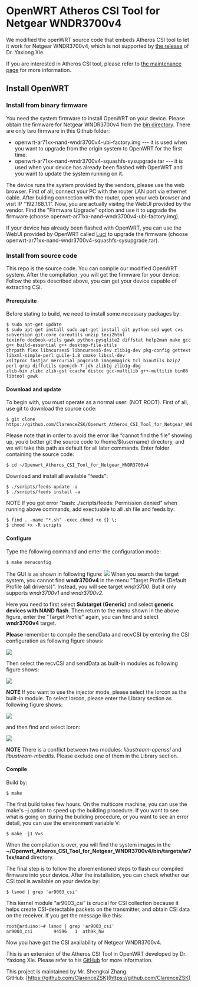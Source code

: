 # OpenWRT Atheros CSI Tool for Netgear WNDR3700v4
We modified the openWRT source code that embeds Atheros CSI tool to let it work for Netgear WNDR3700v4, which is not supported by [the release](https://github.com/xieyaxiongfly/Atheros_CSI_tool_OpenWRT_src) of Dr. Yaxiong Xie.

If you are interested in Atheros CSI tool, please refer to [the maintenance page](http://pdcc.ntu.edu.sg/wands/Atheros/) for more information.

## Install OpenWRT
### Install from binary firmware
You need the system firmware to install OpenWRT on your device. Please obtain the firmware for Netgear WNDR3700v4 from the [bin directory](https://github.com/ClarenceZSK/Openwrt_Atheros_CSI_Tool_for_Netgear_WNDR3700v4/tree/master/bin/targets/ar71xx/nand). There are only two firmware in this Github folder:
* openwrt-ar71xx-nand-wndr3700v4-ubi-factory.img --- it is used when you want to upgrade from the origin system to OpenWRT for the first time.
* openwrt-ar71xx-nand-wndr3700v4-squashfs-sysupgrade.tar --- it is used when your device has already been flashed with OpenWRT and you want to update the system running on it.

The device runs the system provided by the vendors, please use the web browser. First of all, connect your PC with the router LAN port via ethernet cable. After buiding connection with the router, open your web browser and visit IP "192.168.1.1". Now, you are actually visitng the WebUI provided by the vendor. Find the "Firmware Upgrade" option and use it to upgrade the firmware (choose openwrt-ar71xx-nand-wndr3700v4-ubi-factory.img).

If your device has already been flashed with OpenWRT, you can use the WebUI provided by OpenWRT called [Luci](https://wiki.openwrt.org/doc/techref/luci) to upgrade the firmware (choose openwrt-ar71xx-nand-wndr3700v4-squashfs-sysupgrade.tar).

### Install from source code
This repo is the source code. You can compile our modified OpenWRT system. After the compilation, you will get the firmware for your device. Follow the steps described above, you can get your device capable of extracting CSI.

#### Prerequisite
Before stating to build, we need to install some necessary packages by:
```
$ sudo apt-get update
$ sudo apt-get install sudo apt-get install git python sed wget cvs subversion git-core coreutils unzip texi2html  
texinfo docbook-utils gawk python-pysqlite2 diffstat help2man make gcc g++ build-essential g++ desktop-file-utils     
chrpath flex libncurses5 libncurses5-dev zlib1g-dev pkg-config gettext libxml-simple-perl guile-1.8 cmake libssl-dev
xsltproc fastjar mercurial pngcrush imagemagick tcl binutils bzip2 perl grep diffutils openjdk-7-jdk zlib1g zlib1g-dbg
zlib-bin zlibc zlib-gst ccache distcc gcc-multilib g++-multilib bin86 libtool gawk
```
#### Download and update
To begin with, you must operate as a normal user: (NOT ROOT). First of all, use git to download the source code:
```
$ git clone https://github.com/ClarenceZSK/Openwrt_Atheros_CSI_Tool_for_Netgear_WNDR3700v4.git
```
Please note that in order to avoid the error like “cannot find the file” showing up, you’d better git the source code to /home/$(username) directory, and we will take this path as default for all later commands. Enter folder containing the source code:
```
$ cd ~/Openwrt_Atheros_CSI_Tool_for_Netgear_WNDR3700v4
```
Download and install all available "feeds":
```
$ ./scripts/feeds update -a
$ ./scripts/feeds install -a
```
NOTE If you got error "bash: ./scripts/feeds: Permission denied" when running above commands, add exectuable to all .sh file and feeds by:
```
$ find . -name "*.sh" -exec chmod +x {} \;
$ chmod +x -R scripts
```
#### Configure
Type the following command and enter the configuration mode:
```
$ make menuconfig
```
The GUI is as shown in following figure:
![](https://camo.githubusercontent.com/4a1486c1e78242af80f52fc95844acdf2c574cf4/687474703a2f2f706463632e6e74752e6564752e73672f77616e64732f41746865726f732f696d616765732f6d656e75636f6e6669672e706e67)
When you search the target system, you cannot find **wndr3700v4** in the menu "Target Profile (Default Profile (all drivers))". Instead, you will see target _wndr3700_. But it only supports _wndr3700v1_ and _wndr3700v2_.

Here you need to first select **Subtarget  (Generic)** and select **generic devices with NAND flash**. Then return to the menu shown in the above figure, enter the "Target Profile" again, you can find and select **wndr3700v4** target.

**Please** remember to compile the sendData and recvCSI by entering the CSI configuration as following figure shows:

![](https://camo.githubusercontent.com/40b92ef85a54a90ab39dc4f95bea51e6e1371e1c/687474703a2f2f706463632e6e74752e6564752e73672f77616e64732f41746865726f732f696d616765732f6d616b654353492e706e67)

Then select the recvCSI and sendData as built-in modules as following figure shows:

![](https://camo.githubusercontent.com/c4894e38fc55d8a4171967ab873aea91878ea501/687474703a2f2f706463632e6e74752e6564752e73672f77616e64732f41746865726f732f696d616765732f726563764353492e706e67)

**NOTE** If you want to use the injector mode, please select the lorcon as the built-in module. To select lorcon, please enter the Library section as following figure shows:

![](https://camo.githubusercontent.com/9310e8989f1b854606426952b7fd3918bd829481/687474703a2f2f706463632e6e74752e6564752e73672f77616e64732f41746865726f732f696d616765732f6c69625f6d616b652e706e67)

and then find and select loron:

![](https://camo.githubusercontent.com/a57347f460571f8acf1afab880e2cd9d1bdb6581/687474703a2f2f706463632e6e74752e6564752e73672f77616e64732f41746865726f732f696d616765732f6c6f72636f6e2e706e67)

**NOTE** There is a conflict between two modules: _libustream-openssl_ and _libustream-mbedtls_. Please exclude one of them in the Library section.

#### Compile
Build by:
```
$ make
```
The first build takes few hours. On the multicore machine, you can use the make's –j option to speed up the building procedure. If you want to see what is going on during the building procedure, or you want to see an error detail, you can use the environment variable V:
```
$ make -j1 V=s
```
When the compilation is over, you will find the system images in the **~/Openwrt_Atheros_CSI_Tool_for_Netgear_WNDR3700v4/bin/targets/ar71xx/nand** directory.

The final step is to follow the aforementioned steps to flash our compiled firmware into your device. After the installation, you can check whether our CSI tool is available on your device by:
```
$ lsmod | grep 'ar9003_csi'
```
This kernel module “ar9003_csi” is crucial for CSI collection because it helps create CSI-detectable packets on the transmitter, and obtain CSI data on the receiver. If you get the message like this:

```
root@arduino:~# lsmod | grep 'ar9003_csi'
ar9003_csi        94596   1  ath9k_hw
```

Now you have got the CSI availability of Netgear WNDR3700v4.

This is an extension of the Atheros CSI Tool in OpenWRT developed by Dr. Yaxiong Xie. Please refer to his [GitHub](https://github.com/xieyaxiongfly/Atheros_CSI_tool_OpenWRT_src) for more information.

This project is maintained by Mr. Shengkai Zhang.  
GitHub: [https://github.com/ClarenceZSK](https://github.com/ClarenceZSK)
